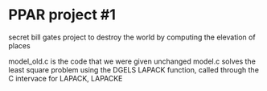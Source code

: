 # PPAR project #1

secret bill gates project to destroy the world by computing the elevation of places

model_old.c is the code that we were given unchanged
model.c solves the least square problem using the DGELS LAPACK function, called through the C intervace for LAPACK, LAPACKE